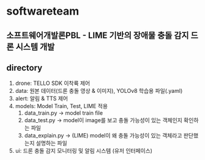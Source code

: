 # softwareteam
소프트웨어개발론PBL - LIME 기반의 장애물 충돌 감지 드론 시스템 개발
-
## directory
1. drone: TELLO SDK 이착륙 제어
2. data: 원본 데이터(드론 충돌 영상 & 이미지), YOLOv8 학습용 파일(.yaml)
3. alert: 알림 & TTS 제어
4. models: Model Train, Test, LIME 적용
    1. data_train.py -> model train file
    2. data_test.py -> model이 image를 보고 충돌 가능성이 있는 객체인지 확인하는 파일
    3. data_explain.py -> (LIME) model이 왜 충돌 가능성이 있는 객체라고 판단했는지 설명하는 파일
5. ui: 드론 충돌 감지 모니터링 및 알림 시스템 (유저 인터페이스)

